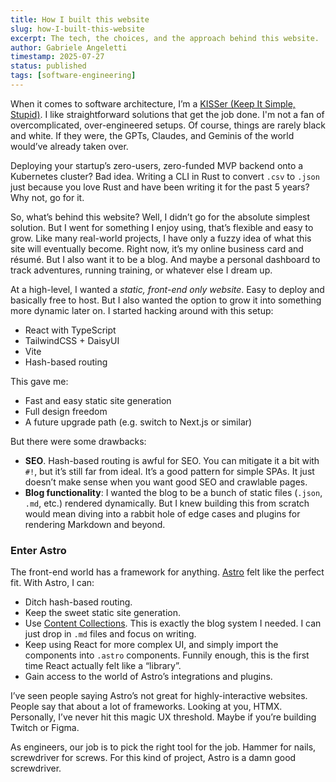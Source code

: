 ```yaml
---
title: How I built this website
slug: how-I-built-this-website
excerpt: The tech, the choices, and the approach behind this website.
author: Gabriele Angeletti
timestamp: 2025-07-27
status: published
tags: [software-engineering]
---
```


When it comes to software architecture, I’m a [KISSer (Keep It Simple, Stupid)](https://en.wikipedia.org/wiki/KISS_principle). I like straightforward solutions that get the job done. I'm not a fan of overcomplicated, over-engineered setups. Of course, things are rarely black and white. If they were, the GPTs, Claudes, and Geminis of the world would’ve already taken over.

Deploying your startup’s zero-users, zero-funded MVP backend onto a Kubernetes cluster? Bad idea. Writing a CLI in Rust to convert `.csv` to `.json` just because you love Rust and have been writing it for the past 5 years? Why not, go for it.

So, what’s behind this website? Well, I didn’t go for the absolute simplest solution. But I went for something I enjoy using, that’s flexible and easy to grow. Like many real-world projects, I have only a fuzzy idea of what this site will eventually become. Right now, it’s my online business card and résumé. But I also want it to be a blog. And maybe a personal dashboard to track adventures, running training, or whatever else I dream up.

At a high-level, I wanted a _static, front-end only website_. Easy to deploy and basically free to host. But I also wanted the option to grow it into something more dynamic later on. I started hacking around with this setup:

- React with TypeScript
- TailwindCSS + DaisyUI
- Vite
- Hash-based routing

This gave me:

- Fast and easy static site generation
- Full design freedom
- A future upgrade path (e.g. switch to Next.js or similar)

But there were some drawbacks:

- **SEO**. Hash-based routing is awful for SEO. You can mitigate it a bit with `#!`, but it’s still far from ideal. It’s a good pattern for simple SPAs. It just doesn’t make sense when you want good SEO and crawlable pages.
- **Blog functionality**: I wanted the blog to be a bunch of static files (`.json`, `.md`, etc.) rendered dynamically. But I knew building this from scratch would mean diving into a rabbit hole of edge cases and plugins for rendering Markdown and beyond.

### Enter Astro

The front-end world has a framework for anything. [Astro](https://astro.build/) felt like the perfect fit. With Astro, I can:

- Ditch hash-based routing.
- Keep the sweet static site generation.
- Use [Content Collections](https://docs.astro.build/en/guides/content-collections/). This is exactly the blog system I needed. I can just drop in `.md` files and focus on writing.
- Keep using React for more complex UI, and simply import the components into `.astro` components. Funnily enough, this is the first time React actually felt like a “library”.
- Gain access to the world of Astro’s integrations and plugins.

I’ve seen people saying Astro’s not great for highly-interactive websites. People say that about a lot of frameworks. Looking at you, HTMX. Personally, I’ve never hit this magic UX threshold. Maybe if you’re building Twitch or Figma.

As engineers, our job is to pick the right tool for the job. Hammer for nails, screwdriver for screws. For this kind of project, Astro is a damn good screwdriver.
